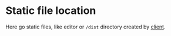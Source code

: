 # Static file location

Here go static files, like editor or `/dist` directory created by [client](https://github.com/PrivPolicy/threejs-multiplayer-client).